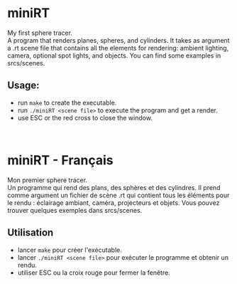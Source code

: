 # miniRT
My first sphere tracer.<br/>
A program that renders planes, spheres, and cylinders. It takes as argument a .rt scene file that contains all the elements for rendering: ambient lighting, camera, optional spot lights, and objects. You can find some examples in srcs/scenes.

## Usage:
- run `make` to create the executable.
- run `./miniRT <scene file>` to execute the program and get a render.
- use ESC or the red cross to close the window.

<br/>

# miniRT - Français
Mon premier sphere tracer.<br/>
Un programme qui rend des plans, des sphères et des cylindres. Il prend comme argument un fichier de scène .rt qui contient tous les éléments pour le rendu : éclairage ambiant, caméra, projecteurs et objets. Vous pouvez trouver quelques exemples dans srcs/scenes.

## Utilisation
- lancer `make` pour créer l'exécutable.
- lancer `./miniRT <scene file>` pour exécuter le programme et obtenir un rendu.
- utiliser ESC ou la croix rouge pour fermer la fenêtre.

<p>
  <img>
<p/>
